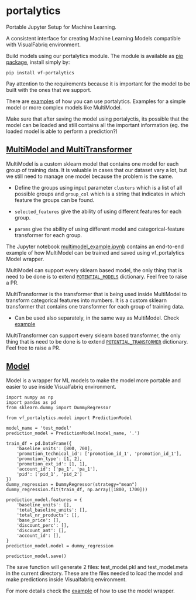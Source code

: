 # portalytics
Portable Jupyter Setup for Machine Learning.

A consistent interface for creating Machine Learning Models compatible with VisualFabriq environment.

Build models using our portalytics module.
The module is available as [pip package](https://pypi.org/project/vf-portalytics/), install simply by:
```
pip install vf-portalytics
```
Pay attention to the requirements because it is important for the model to be built with the ones that we support. 

There are [examples](https://github.com/visualfabriq/portalytics/blob/master/example_notebooks/feature_subset_example.ipynb) of how you can use portalytics. Examples for a simple model or more complex models like MultiModel.

Make sure that after saving the model using portalyctis, its possible that the model can be loaded and still contains all the important information (eg. the loaded model is able to perform a prediction?)


## [MultiModel and MultiTransformer](./vf_portalytics/multi_model.py) 
MultiModel is a custom sklearn model that contains one model for each group of training data. 
It is valuable in cases that our dataset vary a lot, but we still need to manage one model because the problem is the same.
    
* Define the groups using input parameter `clusters` which is a list of all possible groups 
  and `group_col` which is a string that indicates in which feature the groups can be found.
      
* `selected_features` give the ability of using different features for each group.

* `params` give the ability of using different model and categorical-feature transformer for each group.
    
The Jupyter notebook [multimodel_example.ipynb](example_notebooks/multimodel_example.ipynb) contains an 
end-to-end example of how MultiModel can be trained and saved using vf_portalytics Model wrapper.

MultiModel can support every sklearn based model, the only thing that is need to be done is to extend 
[`POTENTIAL_MODELS`](./vf_portalytics/ml_helpers.py) dictionary. Feel free to raise a PR. 

MultiTransformer is the transformer that is being used inside MultiModel to transform categorical features into numbers.
It is a custom sklearn transformer that contains one transformer for each group of training data.

* Can be used also separately, in the same way as MultiModel. Check [example](./tests/test_multi_model.py)

MultiTransformer can support every sklearn based transformer, the only thing that is need to be done is to extend 
[`POTENTIAL_TRANSFORMER`](./vf_portalytics/ml_helpers.py) dictionary. Feel free to raise a PR. 



## [Model](./vf_portalytics/model.py)
Model is a wrapper for ML models to make the model more portable and easier to use inside Visualfabriq environment.
```
import numpy as np
import pandas as pd
from sklearn.dummy import DummyRegressor

from vf_portalytics.model import PredictionModel

model_name = 'test_model'
prediction_model = PredictionModel(model_name, '.')

train_df = pd.DataFrame({
    'baseline_units': [800, 700],
    'promotion_technical_id': ['promotion_id_1', 'promotion_id_1'],
    'promotion_type': [1, 2],
    'promotion_ext_id': [1, 1],
    'account_id': ['pa_1', 'pa_1'],
    'pid': ['pid_1', 'pid_2']
})
dummy_regression = DummyRegressor(strategy="mean")
dummy_regression.fit(train_df, np.array([1800, 1700]))

prediction_model.features = {
    'baseline_units': [],
    'total_baseline_units': [],
    'total_nr_products': [],
    'base_price': [],
    'discount_perc': [],
    'discount_amt': [],
    'account_id': [],
}
prediction_model.model = dummy_regression

prediction_model.save()
```
The save function will generate 2 files: test_model.pkl and test_model.meta in the current directory. 
These are the files needed to load the model and make predictions inside Visualfabriq environment.

For more details check the [example](./example_notebooks/example.ipynb) of how to use the model wrapper.
